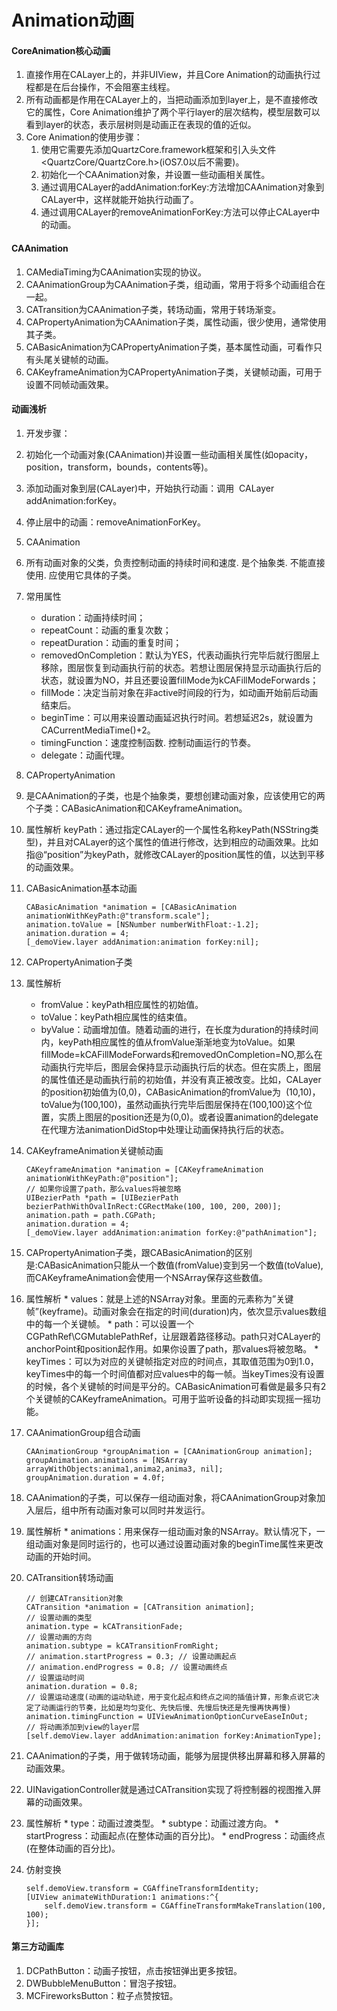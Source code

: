 # Animation动画


#### CoreAnimation核心动画
1. 直接作用在CALayer上的，并非UIView，并且Core Animation的动画执行过程都是在后台操作，不会阻塞主线程。
2. 所有动画都是作用在CALayer上的，当把动画添加到layer上，是不直接修改它的属性，Core Animation维护了两个平行layer的层次结构，模型层数可以看到layer的状态，表示层树则是动画正在表现的值的近似。
3. Core Animation的使用步骤：
	1. 使用它需要先添加QuartzCore.framework框架和引入头文件<QuartzCore/QuartzCore.h>(iOS7.0以后不需要)。
	2. 初始化一个CAAnimation对象，并设置一些动画相关属性。
	3. 通过调用CALayer的addAnimation:forKey:方法增加CAAnimation对象到CALayer中，这样就能开始执行动画了。
	4. 通过调用CALayer的removeAnimationForKey:方法可以停止CALayer中的动画。

#### CAAnimation
1. CAMediaTiming为CAAnimation实现的协议。
2. CAAnimationGroup为CAAnimation子类，组动画，常用于将多个动画组合在一起。
3. CATransition为CAAnimation子类，转场动画，常用于转场渐变。
4. CAPropertyAnimation为CAAnimation子类，属性动画，很少使用，通常使用其子类。
5. CABasicAnimation为CAPropertyAnimation子类，基本属性动画，可看作只有头尾关键帧的动画。
6. CAKeyframeAnimation为CAPropertyAnimation子类，关键帧动画，可用于设置不同帧动画效果。
	
#### 动画浅析
1. 开发步骤：
  1. 初始化一个动画对象(CAAnimation)并设置一些动画相关属性(如opacity，position，transform，bounds，contents等)。
  2. 添加动画对象到层(CALayer)中，开始执行动画：调用     CALayer addAnimation:forKey。
  3. 停止层中的动画：removeAnimationForKey。
2. CAAnimation
  1. 所有动画对象的父类，负责控制动画的持续时间和速度. 是个抽象类. 不能直接使用. 应使用它具体的子类。
  2. 常用属性
	  * duration：动画持续时间；
	  * repeatCount：动画的重复次数；
	  * repeatDuration：动画的重复时间；
	  * removedOnCompletion：默认为YES，代表动画执行完毕后就行图层上移除，图层恢复到动画执行前的状态。若想让图层保持显示动画执行后的状态，就设置为NO，并且还要设置fillMode为kCAFillModeForwards；
	  * fillMode：决定当前对象在非active时间段的行为，如动画开始前后动画结束后。
	  * beginTime：可以用来设置动画延迟执行时间。若想延迟2s，就设置为CACurrentMediaTime()+2。
	  * timingFunction：速度控制函数. 控制动画运行的节奏。
	  * delegate：动画代理。
3. CAPropertyAnimation
  1. 是CAAnimation的子类，也是个抽象类，要想创建动画对象，应该使用它的两个子类：CABasicAnimation和CAKeyframeAnimation。
  2. 属性解析 keyPath：通过指定CALayer的一个属性名称keyPath(NSString类型)，并且对CALayer的这个属性的值进行修改，达到相应的动画效果。比如指@“position”为keyPath，就修改CALayer的position属性的值，以达到平移的动画效果。
4. CABasicAnimation基本动画
 	
 	```
	CABasicAnimation *animation = [CABasicAnimation animationWithKeyPath:@"transform.scale"];
	animation.toValue = [NSNumber numberWithFloat:-1.2];
	animation.duration = 4;
	[_demoView.layer addAnimation:animation forKey:nil];
	```
	
  1. CAPropertyAnimation子类
  2. 属性解析
     * fromValue：keyPath相应属性的初始值。
     * toValue：keyPath相应属性的结束值。
     * byValue：动画增加值。随着动画的进行，在长度为duration的持续时间内，keyPath相应属性的值从fromValue渐渐地变为toValue。如果fillMode=kCAFillModeForwards和removedOnCompletion=NO,那么在动画执行完毕后，图层会保持显示动画执行后的状态。但在实质上，图层的属性值还是动画执行前的初始值，并没有真正被改变。比如，CALayer的position初始值为(0,0)，CABasicAnimation的fromValue为  (10,10)，toValue为(100,100)，虽然动画执行完毕后图层保持在(100,100)这个位置，实质上图层的position还是为(0,0)。或者设置animation的delegate在代理方法animationDidStop中处理让动画保持执行后的状态。
5. CAKeyframeAnimation关键帧动画

	```
	CAKeyframeAnimation *animation = [CAKeyframeAnimation animationWithKeyPath:@"position"];
	// 如果你设置了path，那么values将被忽略
	UIBezierPath *path = [UIBezierPath bezierPathWithOvalInRect:CGRectMake(100, 100, 200, 200)];
	animation.path = path.CGPath;
	animation.duration = 4;
	[_demoView.layer addAnimation:animation forKey:@"pathAnimation"];
	```
  1. CAPropertyAnimation子类，跟CABasicAnimation的区别是:CABasicAnimation只能从一个数值(fromValue)变到另一个数值(toValue),而CAKeyframeAnimation会使用一个NSArray保存这些数值。
  2. 属性解析
    * values：就是上述的NSArray对象。里面的元素称为”关键帧”(keyframe)。动画对象会在指定的时间(duration)内，依次显示values数组中的每一个关键帧。
    * path：可以设置一个CGPathRef\CGMutablePathRef，让层跟着路径移动。path只对CALayer的anchorPoint和position起作用。如果你设置了path，那values将被忽略。
    * keyTimes：可以为对应的关键帧指定对应的时间点，其取值范围为0到1.0，keyTimes中的每一个时间值都对应values中的每一帧。当keyTimes没有设置的时候，各个关键帧的时间是平分的。CABasicAnimation可看做是最多只有2个关键帧的CAKeyframeAnimation。可用于监听设备的抖动即实现摇一摇功能。
6. CAAnimationGroup组合动画

	```
	CAAnimationGroup *groupAnimation = [CAAnimationGroup animation];
	groupAnimation.animations = [NSArray arrayWithObjects:anima1,anima2,anima3, nil];
	groupAnimation.duration = 4.0f;
	```
  1. CAAnimation的子类，可以保存一组动画对象，将CAAnimationGroup对象加入层后，组中所有动画对象可以同时并发运行。
  2. 属性解析
    * animations：用来保存一组动画对象的NSArray。默认情况下，一组动画对象是同时运行的，也可以通过设置动画对象的beginTime属性来更改动画的开始时间。
7. CATransition转场动画

 	```
 	// 创建CATransition对象
	CATransition *animation = [CATransition animation];
	// 设置动画的类型
	animation.type = kCATransitionFade;
	// 设置动画的方向
	animation.subtype = kCATransitionFromRight;
	// animation.startProgress = 0.3; // 设置动画起点
	// animation.endProgress = 0.8; // 设置动画终点
	// 设置运动时间
	animation.duration = 0.8;
	// 设置运动速度(动画的运动轨迹，用于变化起点和终点之间的插值计算，形象点说它决定了动画运行的节奏，比如是均匀变化、先快后慢、先慢后快还是先慢再快再慢)
	animation.timingFunction = UIViewAnimationOptionCurveEaseInOut;
	// 将动画添加到view的layer层
	[self.demoView.layer addAnimation:animation forKey:AnimationType];
	```
	
  1. CAAnimation的子类，用于做转场动画，能够为层提供移出屏幕和移入屏幕的动画效果。
  2. UINavigationController就是通过CATransition实现了将控制器的视图推入屏幕的动画效果。
  3. 属性解析
    * type：动画过渡类型。
    * subtype：动画过渡方向。
    * startProgress：动画起点(在整体动画的百分比)。
    * endProgress：动画终点(在整体动画的百分比)。
8. 仿射变换

	```
	self.demoView.transform = CGAffineTransformIdentity;
	[UIView animateWithDuration:1 animations:^{
	    self.demoView.transform = CGAffineTransformMakeTranslation(100, 100);
	}];
	```

#### 第三方动画库
1. DCPathButton：动画子按钮，点击按钮弹出更多按钮。
2. DWBubbleMenuButton：冒泡子按钮。
3. MCFireworksButton：粒子点赞按钮。

